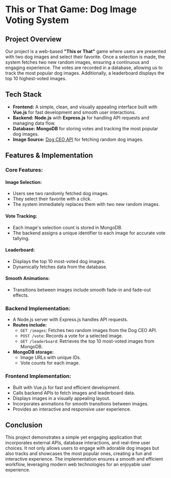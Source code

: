 # This or That Game: Dog Image Voting System

## Project Overview

Our project is a web-based **"This or That"** game where users are presented with two dog images and select their favorite. Once a selection is made, the system fetches two new random images, ensuring a continuous and engaging experience. The votes are recorded in a database, allowing us to track the most popular dog images. Additionally, a leaderboard displays the top 10 highest-voted images.

## Tech Stack

- **Frontend:** A simple, clean, and visually appealing interface built with **Vue.js** for fast development and smooth user interactions.
- **Backend:** **Node.js** with **Express.js** for handling API requests and managing data flow.
- **Database:** **MongoDB** for storing votes and tracking the most popular dog images.
- **Image Source:** [Dog CEO API](https://dog.ceo/api/breeds/image/random) for fetching random dog images.

## Features & Implementation

### Core Features:

#### Image Selection:

- Users see two randomly fetched dog images.
- They select their favorite with a click.
- The system immediately replaces them with two new random images.

#### Vote Tracking:

- Each image's selection count is stored in MongoDB.
- The backend assigns a unique identifier to each image for accurate vote tallying.

#### Leaderboard:

- Displays the top 10 most-voted dog images.
- Dynamically fetches data from the database.

#### Smooth Animations:

- Transitions between images include smooth fade-in and fade-out effects.

### Backend Implementation:

- A Node.js server with Express.js handles API requests.
- **Routes include:**
  - `GET /images`: Fetches two random images from the Dog CEO API.
  - `POST /vote`: Records a vote for a selected image.
  - `GET /leaderboard`: Retrieves the top 10 most-voted images from MongoDB.
- **MongoDB storage:**
  - Image URLs with unique IDs.
  - Vote counts for each image.

### Frontend Implementation:

- Built with Vue.js for fast and efficient development.
- Calls backend APIs to fetch images and leaderboard data.
- Displays images in a visually appealing layout.
- Incorporates animations for smooth transitions between images.
- Provides an interactive and responsive user experience.

## Conclusion

This project demonstrates a simple yet engaging application that incorporates external APIs, database interactions, and real-time user choices. It not only allows users to engage with adorable dog images but also tracks and showcases the most popular ones, creating a fun and interactive experience. The implementation ensures a smooth and efficient workflow, leveraging modern web technologies for an enjoyable user experience.
